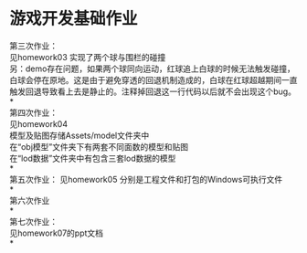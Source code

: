 # 游戏开发基础作业   
第三次作业：  
见homework03 实现了两个球与围栏的碰撞  
另：demo存在问题，如果两个球同向运动，红球追上白球的时候无法触发碰撞，白球会停在原地。这是由于避免穿透的回退机制造成的，白球在红球超越期间一直触发回退导致看上去是静止的。注释掉回退这一行代码以后就不会出现这个bug。     
*    
第四次作业：  
见homework04   
模型及贴图存储Assets/model文件夹中   
在“obj模型”文件夹下有两套不同面数的模型和贴图   
在“lod数据”文件夹中有包含三套lod数据的模型    
*    
第五次作业：
见homework05 分别是工程文件和打包的Windows可执行文件    
*      
第六次作业     
*     
第七次作业：     
见homework07的ppt文档      
*      
